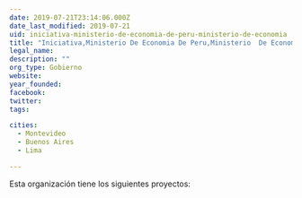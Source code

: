 ```yaml
---
date: 2019-07-21T23:14:06.000Z
date_last_modified: 2019-07-21
uid: iniciativa-ministerio-de-economia-de-peru-ministerio-de-economia
title: "Iniciativa,Ministerio De Economia De Peru,Ministerio  De Economia"
legal_name: 
description: ""
org_type: Gobierno
website: 
year_founded: 
facebook: 
twitter: 
tags:

cities: 
  - Montevideo
  - Buenos Aires
  - Lima

---
```


Esta organización tiene los siguientes proyectos:



